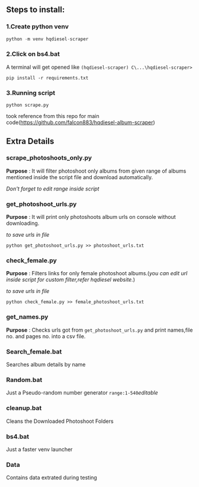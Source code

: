 
## Steps to install:
### 1.Create python venv
```python
python -m venv hqdiesel-scraper
```
### 2.Click on bs4.bat
A terminal will get opened like
`(hqdiesel-scraper) C\...\hqdiesel-scraper>`
```
pip install -r requirements.txt
```
### 3.Running script
```
python scrape.py
```
took reference from this repo for main code(https://github.com/falcon883/hqdiesel-album-scraper)

## Extra Details

### scrape_photoshoots_only.py 
**Purpose** : It will filter photoshoot only albums from given range of albums mentioned inside the script file and download automatically.

*Don't forget to edit range inside script*

### get_photoshoot_urls.py
**Purpose** : It will print only photoshoots album urls on console without downloading.

*to save urls in file*
```
python get_photoshoot_urls.py >> photoshoot_urls.txt
```

### check_female.py
**Purpose** : Filters links for only female photoshoot albums.(*you can edit url inside script for custom filter,refer hqdiesel website.*)

*to save urls in file*
```
python check_female.py >> female_photoshoot_urls.txt
```

### get_names.py
**Purpose** : Checks urls got from `get_photoshoot_urls.py` and print names,file no. and pages no. into a csv file.

### Search_female.bat 
Searches album details by name

### Random.bat
Just a Pseudo-random number generator `range:1-540`*editable*

### cleanup.bat
Cleans the Downloaded Photoshoot Folders

### bs4.bat
Just a faster venv launcher

### Data
Contains data extrated during testing
